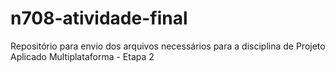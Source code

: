 # n708-atividade-final
Repositório para envio dos arquivos necessários para a disciplina de Projeto Aplicado Multiplataforma - Etapa 2
